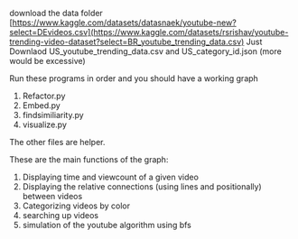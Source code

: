 download the data folder [https://www.kaggle.com/datasets/datasnaek/youtube-new?select=DEvideos.csv](https://www.kaggle.com/datasets/rsrishav/youtube-trending-video-dataset?select=BR_youtube_trending_data.csv)
Just Downlaod US_youtube_trending_data.csv and US_category_id.json (more would be excessive)

Run these programs in order and you should have a working graph
1. Refactor.py
2. Embed.py
3. findsimiliarity.py
4. visualize.py

The other files are helper.

These are the main functions of the graph:
1. Displaying time and viewcount of a given video
2. Displaying the relative connections (using lines and positionally) between videos
3. Categorizing videos by color
4. searching up videos
5. simulation of the youtube algorithm using bfs
